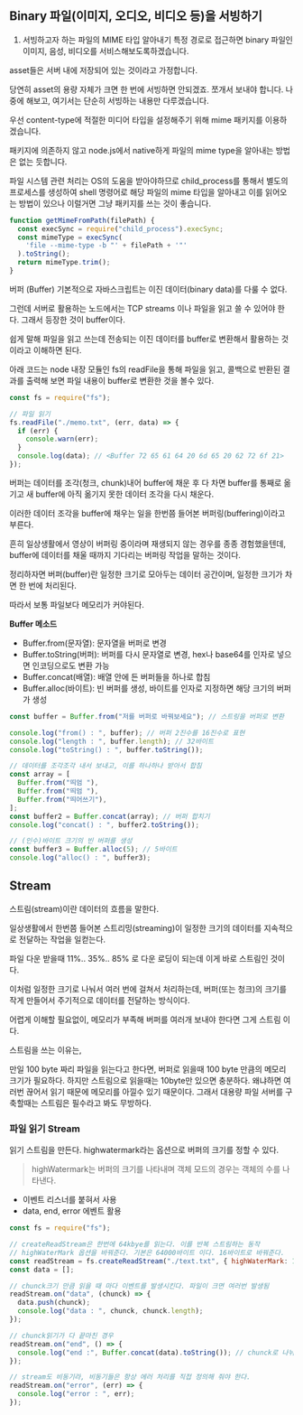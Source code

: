 ## Binary 파일(이미지, 오디오, 비디오 등)을 서빙하기

1. 서빙하고자 하는 파일의 MIME 타입 알아내기
   특정 경로로 접근하면 binary 파일인 이미지, 음성, 비디오를 서비스해보도록하겠습니다.

asset들은 서버 내에 저장되어 있는 것이라고 가정합니다.

당연히 asset의 용량 자체가 크면 한 번에 서빙하면 안되겠죠. 쪼개서 보내야 합니다. 나중에 해보고, 여기서는 단순히 서빙하는 내용만 다루겠습니다.

우선 content-type에 적절한 미디어 타입을 설정해주기 위해 mime 패키지를 이용하겠습니다.

패키지에 의존하지 않고 node.js에서 native하게 파일의 mime type을 알아내는 방법은 없는 듯합니다.

파일 시스템 관련 처리는 OS의 도움을 받아야하므로 child_process를 통해서 별도의 프로세스를 생성하여 shell 명령어로 해당 파일의 mime 타입을 알아내고 이를 읽어오는 방법이 있으나 이럴거면 그냥 패키지를 쓰는 것이 좋습니다.

```javascript
function getMimeFromPath(filePath) {
  const execSync = require("child_process").execSync;
  const mimeType = execSync(
    'file --mime-type -b "' + filePath + '"'
  ).toString();
  return mimeType.trim();
}
```

버퍼 (Buffer)
기본적으로 자바스크립트는 이진 데이터(binary data)를 다룰 수 없다.

그런데 서버로 활용하는 노드에서는 TCP streams 이나 파일을 읽고 쓸 수 있어야 한다. 그래서 등장한 것이 buffer이다.

쉽게 말해 파일을 읽고 쓰는데 전송되는 이진 데이터를 buffer로 변환해서 활용하는 것이라고 이해하면 된다.

아래 코드는 node 내장 모듈인 fs의 readFile을 통해 파일을 읽고, 콜백으로 반환된 결과를 출력해 보면 파일 내용이 buffer로 변환한 것을 볼수 있다.

```javascript
const fs = require("fs");

// 파일 읽기
fs.readFile("./memo.txt", (err, data) => {
  if (err) {
    console.warn(err);
  }
  console.log(data); // <Buffer 72 65 61 64 20 6d 65 20 62 72 6f 21>
});
```

버퍼는 데이터를 조각(청크, chunk)내어 buffer에 채운 후 다 차면 buffer를 통째로 옮기고 새 buffer에 아직 옮기지 못한 데이터 조각을 다시 채운다.

이러한 데이터 조각을 buffer에 채우는 일을 한번쯤 들어본 버퍼링(buffering)이라고 부른다.

흔히 일상생활에서 영상이 버퍼링 중이라며 재생되지 않는 경우를 종종 경험했을텐데, buffer에 데이터를 채울 때까지 기다리는 버퍼링 작업을 말하는 것이다.

정리하자면 버퍼(buffer)란 일정한 크기로 모아두는 데이터 공간이며, 일정한 크기가 차면 한 번에 처리된다.

따라서 보통 파일보다 메모리가 커야된다.

**Buffer 메소드**

- Buffer.from(문자열): 문자열을 버퍼로 변경
- Buffer.toString(버퍼): 버퍼를 다시 문자열로 변경, hex나 base64를 인자로 넣으면 인코딩으로도 변환 가능
- Buffer.concat(배열): 배열 안에 든 버퍼들을 하나로 합침
- Buffer.alloc(바이트): 빈 버퍼를 생성, 바이트를 인자로 지정하면 해당 크기의 버퍼가 생성

```javascript
const buffer = Buffer.from("저를 버퍼로 바꿔보세요"); // 스트링을 버퍼로 변환

console.log("from() : ", buffer); // 버퍼 2진수를 16진수로 표현
console.log("length : ", buffer.length); // 32바이트
console.log("toString() : ", buffer.toString());

// 데이터를 조각조각 내서 보내고, 이를 하나하나 받아서 합침
const array = [
  Buffer.from("띄엄 "),
  Buffer.from("띄엄 "),
  Buffer.from("띄어쓰기"),
];
const buffer2 = Buffer.concat(array); // 버퍼 합치기
console.log("concat() : ", buffer2.toString());

// (인수)바이트 크기의 빈 버퍼를 생성
const buffer3 = Buffer.alloc(5); // 5바이트
console.log("alloc() : ", buffer3);
```

## Stream

스트림(stream)이란 데이터의 흐름을 말한다.

일상생활에서 한번쯤 들어본 스트리밍(streaming)이 일정한 크기의 데이터를 지속적으로 전달하는 작업을 일컫는다.

파일 다운 받을때 11%.. 35%.. 85% 로 다운 로딩이 되는데 이게 바로 스트림인 것이다.

이처럼 일정한 크기로 나눠서 여러 번에 걸쳐서 처리하는데, 버퍼(또는 청크)의 크기를 작게 만들어서 주기적으로 데이터를 전달하는 방식이다.

어렵게 이해할 필요없이, 메모리가 부족해 버퍼를 여러개 보내야 한다면 그게 스트림 이다.

스트림을 쓰는 이유는,

만일 100 byte 짜리 파일을 읽는다고 한다면, 버퍼로 읽을때 100 byte 만큼의 메모리 크기가 필요하다.
하지만 스트림으로 읽을때는 10byte만 있으면 충분하다. 왜냐하면 여러번 끊어서 읽기 때문에 메모리를 아낄수 있기 때문이다.
그래서 대용량 파일 서버를 구축할때는 스트림은 필수라고 봐도 무방하다.

### 파일 읽기 Stream

읽기 스트림을 만든다. highwatermark라는 옵션으로 버퍼의 크기를 정할 수 있다.

> highWatermark는 버퍼의 크기를 나타내며 객체 모드의 경우는 객체의 수를 나타낸다.

- 이벤트 리스너를 붙혀서 사용
- data, end, error 에벤트 활용

```js
const fs = require("fs");

// createReadStream은 한번에 64kbye를 읽는다. 이를 반복 스트림하는 동작
// highWaterMark 옵션을 바꿔준다. 기본은 64000바이트 이다. 16바이트로 바꿔준다.
const readStream = fs.createReadStream("./text.txt", { highWaterMark: 16 }); // 전체 파일을 지정한 크기의 chunk로 읽는다.
const data = [];

// chunck크기 만큼 읽을 때 마다 이벤트를 발생시킨다. 파일이 크면 여러번 발생됨
readStream.on("data", (chunck) => {
  data.push(chunck);
  console.log("data : ", chunck, chunck.length);
});

// chunck읽기가 다 끝마친 경우
readStream.on("end", () => {
  console.log("end :", Buffer.concat(data).toString()); // chunck로 나뉘어진 버퍼 데이터들을 합친다.
});

// stream도 비동기라, 비동기들은 항상 에러 처리를 직접 정의해 줘야 한다.
readStream.on("error", (err) => {
  console.log("error : ", err);
});
```
